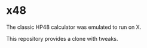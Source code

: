 # x48
The classic HP48 calculator was emulated to run on X.

This repository provides a clone with tweaks.
